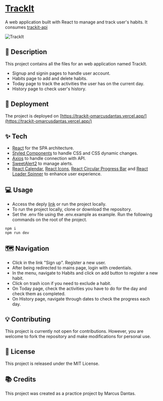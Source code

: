 # [TrackIt](https://trackit-omarcusdantas.vercel.app/)
A web application built with React to manage and track user's habits. It consumes [trackit-api](https://github.com/omarcusdantas/trackit-api)

![TrackIt](https://drive.google.com/uc?id=1tKucUXKW6paqwXULaWmUf-M-HK1ivoWN)

## :speech_balloon: Description
This project contains all the files for an web application named TrackIt. 

* Signup and signin pages to handle user account.
* Habits page to add and delete habits.
* Today page to track the activities the user has on the current day.
* History page to check user's history.

## :rocket: Deployment
The project is deployed on [https://trackit-omarcusdantas.vercel.app/](https://trackit-omarcusdantas.vercel.app/)

## ✨ Tech
* [React](https://react.dev/) for the SPA architecture.
* [Styled Components](https://styled-components.com/) to handle CSS and CSS dynamic changes.
* [Axios](https://axios-http.com/) to handle connection with API.
* [SweetAlert2](https://sweetalert2.github.io/) to manage alerts.
* [React Calendar](https://projects.wojtekmaj.pl/react-calendar/), [React Icons](https://react-icons.github.io/react-icons/), [React Circular Progress Bar](https://www.npmjs.com/package/react-circular-progressbar) and [React Loader Spinner](https://www.npmjs.com/package/react-loader-spinner) to enhance user experience.


## :computer: Usage
* Access the deply [link](https://trackit-omarcusdantas.vercel.app/) or run the project locally.
* To run the project locally, clone or download the repository.
* Set the .env file using the .env.example as example. Run the following commands on the root of the project.
```
npm i
npm run dev
```

## :world_map: Navigation
* Click in the link "Sign up". Register a new user.
* After being redirected to mains page, login with credentials.
* In the menu, navigate to Habits and click on add button to register a new habit.
* Click on trash icon if you need to exclude a habit.
* On Today page, check the activities you have to do for the day and check them as completed.
* On History page, navigate through dates to check the progress each day.

## :bulb: Contributing
This project is currently not open for contributions. However, you are welcome to fork the repository and make modifications for personal use.

## :memo: License
This project is released under the MIT License.

## :books: Credits
This project was created as a practice project by Marcus Dantas.
